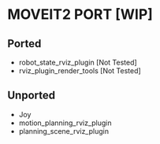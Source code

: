 # MOVEIT2 PORT [WIP]

## Ported
 - robot_state_rviz_plugin [Not Tested]
 - rviz_plugin_render_tools [Not Tested]

## Unported
 - Joy
 - motion_planning_rviz_plugin
 - planning_scene_rviz_plugin
